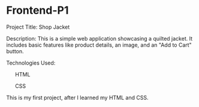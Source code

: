 # Frontend-P1
Project Title: Shop Jacket

Description:
This is a simple web application showcasing a quilted jacket. It includes basic features like product details, an image, and an "Add to Cart" button.

Technologies Used:

<ol>HTML</ol>
<ol>CSS</ol>


This is my first project, after I learned my HTML and CSS.  
